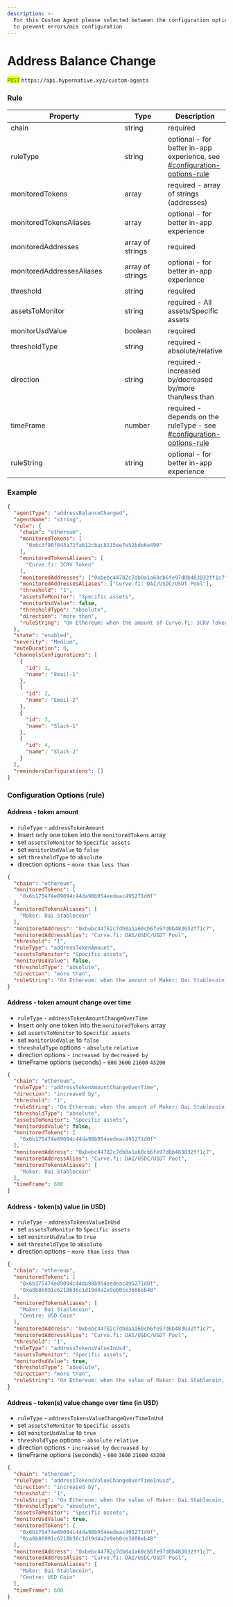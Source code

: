 ```yaml
---
description: >-
  For this Custom Agent please selected between the configuration options below
  to prevent errors/mis configuration
---
```


# Address Balance Change

<mark style="color:green;">`POST`</mark> `https://api.hypernative.xyz/custom-agents`

### Rule

<table><thead><tr><th width="263">Property</th><th width="94">Type</th><th>Description</th></tr></thead><tbody><tr><td>chain</td><td>string</td><td>required</td></tr><tr><td>ruleType</td><td>string</td><td>optional - for better in-app experience, see <a data-mention href="address-balance-change.md#configuration-options-rule">#configuration-options-rule</a></td></tr><tr><td>monitoredTokens</td><td>array</td><td>required - array of strings (addresses)</td></tr><tr><td>monitoredTokensAliases</td><td>array</td><td>optional - for better in-app experience</td></tr><tr><td>monitoredAddresses</td><td>array of strings</td><td>required</td></tr><tr><td>monitoredAddressesAliases</td><td>array of strings</td><td>optional - for better in-app experience</td></tr><tr><td>threshold</td><td>string</td><td>required</td></tr><tr><td>assetsToMonitor</td><td>string</td><td>required - All assets/Specific assets</td></tr><tr><td>monitorUsdValue</td><td>boolean</td><td>required</td></tr><tr><td>thresholdType</td><td>string</td><td>required - absolute/relative</td></tr><tr><td>direction</td><td>string</td><td>required - increased by/decreased by/more than/less than</td></tr><tr><td>timeFrame</td><td>number</td><td>required - depends on the ruleType - see <a data-mention href="address-balance-change.md#configuration-options-rule">#configuration-options-rule</a></td></tr><tr><td>ruleString</td><td>string</td><td>optional - for better in-app experience</td></tr></tbody></table>

### Example

```json
{
  "agentType": "addressBalanceChanged",
  "agentName": "string",
  "rule": {
    "chain": "ethereum",
    "monitoredTokens": [
      "0x6c3f90f043a72fa612cbac8115ee7e52bde6e490"
    ],
    "monitoredTokensAliases": [
      "Curve.fi: 3CRV Token"
    ],
    "monitoredAddresses": ["0xbebc44782c7db0a1a60cb6fe97d0b483032ff1c7"],
    "monitoredAddressesAliases": ["Curve.fi: DAI/USDC/USDT Pool"],
    "threshold": "1",
    "assetsToMonitor": "Specific assets",
    "monitorUsdValue": false,
    "thresholdType": "absolute",
    "direction": "more than",
    "ruleString": "On Ethereum: when the amount of Curve.fi: 3CRV Token in Curve.fi: DAI/USDC/USDT Pool is more than 1 Curve.fi: 3CRV Token"
  },
  "state": "enabled",
  "severity": "Medium",
  "muteDuration": 0,
  "channelsConfigurations": [
    {
      "id": 1,
      "name": "Email-1"
    },
    {
      "id": 2,
      "name": "Email-2"
    },
    {
      "id": 3,
      "name": "Slack-1"
    },
    {
      "id": 4,
      "name": "Slack-2"
    }
  ],
  "remindersConfigurations": []
}
```

### Configuration Options (rule)

#### Address - token amount

* `ruleType` - `addressTokenAmount`
* Insert only one token into the `monitoredTokens` array
* set `assetsToMonitor` to `Specific assets`
* set `monitorUsdValue` to `false`
* set `thresholdType` to `absolute`
* direction options - `more than` `less than`

```json
{
  "chain": "ethereum",
  "monitoredTokens": [
    "0x6b175474e89094c44da98b954eedeac495271d0f"
  ],
  "monitoredTokensAliases": [
    "Maker: Dai Stablecoin"
  ],
  "monitoredAddress": "0xbebc44782c7db0a1a60cb6fe97d0b483032ff1c7",
  "monitoredAddressAlias": "Curve.fi: DAI/USDC/USDT Pool",
  "threshold": "1",
  "ruleType": "addressTokenAmount",
  "assetsToMonitor": "Specific assets",
  "monitorUsdValue": false,
  "thresholdType": "absolute",
  "direction": "more than",
  "ruleString": "On Ethereum: when the amount of Maker: Dai Stablecoin in Curve.fi: DAI/USDC/USDT Pool is more than 1 Maker: Dai Stablecoin"
}
```

#### Address - token amount change over time

* `ruleType` - `addressTokenAmountChangeOverTime`
* Insert only one token into the `monitoredTokens` array
* set `assetsToMonitor` to `Specific assets`
* set `monitorUsdValue` to `false`
* `thresholdType` options - `absolute` `relative`
* direction options - `increased by` `decreased by`
* timeFrame options (seconds) - `600` `3600` `21600` `43200`

```json
{
  "chain": "ethereum",
  "ruleType": "addressTokenAmountChangeOverTime",
  "direction": "increased by",
  "threshold": "1",
  "ruleString": "On Ethereum: when the amount of Maker: Dai Stablecoin in Curve.fi: DAI/USDC/USDT Pool increased by 1 Maker: Dai Stablecoin in 10 minutes",
  "thresholdType": "absolute",
  "assetsToMonitor": "Specific assets",
  "monitorUsdValue": false,
  "monitoredTokens": [
    "0x6b175474e89094c44da98b954eedeac495271d0f"
  ],
  "monitoredAddress": "0xbebc44782c7db0a1a60cb6fe97d0b483032ff1c7",
  "monitoredAddressAlias": "Curve.fi: DAI/USDC/USDT Pool",
  "monitoredTokensAliases": [
    "Maker: Dai Stablecoin"
  ],
  "timeFrame": 600
}
```

#### Address - token(s) value (in USD)

* `ruleType` - `addressTokensValueInUsd`
* set `assetsToMonitor` to `Specific assets`
* set `monitorUsdValue` to `true`
* set `thresholdType` to `absolute`
* direction options - `more than` `less than`

```json
{
  "chain": "ethereum",
  "monitoredTokens": [
    "0x6b175474e89094c44da98b954eedeac495271d0f",
    "0xa0b86991c6218b36c1d19d4a2e9eb0ce3606eb48"
  ],
  "monitoredTokensAliases": [
    "Maker: Dai Stablecoin",
    "Centre: USD Coin"
  ],
  "monitoredAddress": "0xbebc44782c7db0a1a60cb6fe97d0b483032ff1c7",
  "monitoredAddressAlias": "Curve.fi: DAI/USDC/USDT Pool",
  "threshold": "1",
  "ruleType": "addressTokensValueInUsd",
  "assetsToMonitor": "Specific assets",
  "monitorUsdValue": true,
  "thresholdType": "absolute",
  "direction": "more than",
  "ruleString": "On Ethereum: when the value of Maker: Dai Stablecoin, Centre: USD Coin in Curve.fi: DAI/USDC/USDT Pool is more than $1"
}
```

#### Address - token(s) value change over time (in USD)

* `ruleType` - `addressTokensValueChangeOverTimeInUsd`
* set `assetsToMonitor` to `Specific assets`
* set `monitorUsdValue` to `true`
* `thresholdType` options - `absolute` `relative`
* direction options - `increased by` `decreased by`
* timeFrame options (seconds) - `600` `3600` `21600` `43200`

```json
{
  "chain": "ethereum",
  "ruleType": "addressTokensValueChangeOverTimeInUsd",
  "direction": "increased by",
  "threshold": "1",
  "ruleString": "On Ethereum: when the value of Maker: Dai Stablecoin, Centre: USD Coin in Curve.fi: DAI/USDC/USDT Pool increased by $1 in 10 minutes",
  "thresholdType": "absolute",
  "assetsToMonitor": "Specific assets",
  "monitorUsdValue": true,
  "monitoredTokens": [
    "0x6b175474e89094c44da98b954eedeac495271d0f",
    "0xa0b86991c6218b36c1d19d4a2e9eb0ce3606eb48"
  ],
  "monitoredAddress": "0xbebc44782c7db0a1a60cb6fe97d0b483032ff1c7",
  "monitoredAddressAlias": "Curve.fi: DAI/USDC/USDT Pool",
  "monitoredTokensAliases": [
    "Maker: Dai Stablecoin",
    "Centre: USD Coin"
  ],
  "timeFrame": 600
}
```

